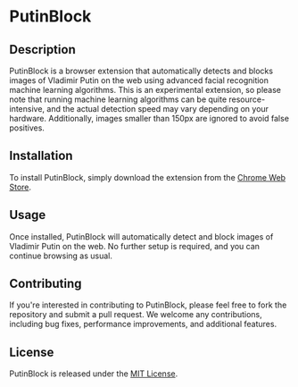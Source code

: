 # PutinBlock

## Description

PutinBlock is a browser extension that automatically detects and blocks images of Vladimir Putin on the web using advanced facial recognition machine learning algorithms. This is an experimental extension, so please note that running machine learning algorithms can be quite resource-intensive, and the actual detection speed may vary depending on your hardware. Additionally, images smaller than 150px are ignored to avoid false positives.

## Installation

To install PutinBlock, simply download the extension from the [Chrome Web Store](https://chrome.google.com).

## Usage

Once installed, PutinBlock will automatically detect and block images of Vladimir Putin on the web. No further setup is required, and you can continue browsing as usual.

## Contributing

If you're interested in contributing to PutinBlock, please feel free to fork the repository and submit a pull request. We welcome any contributions, including bug fixes, performance improvements, and additional features.

## License

PutinBlock is released under the [MIT License](https://opensource.org/licenses/MIT).
